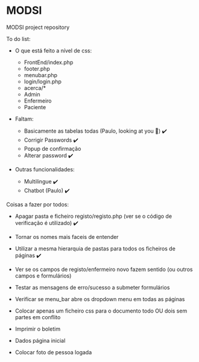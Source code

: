 # MODSI
MODSI project repository

To do list:

- O que está feito a nível de css:
    - FrontEnd/index.php
    - footer.php
    - menubar.php
    - login/login.php
    - acerca/*
    - Admin
    - Enfermeiro
    - Paciente

- Faltam:
    - Basicamente as tabelas todas (Paulo, looking at you 👀) ✔️
    - Corrigir Passwords ✔️
    - Popup de confirmação
    - Alterar password ✔️

- Outras funcionalidades:
    - Multilingue ✔️
    - Chatbot (Paulo) ✔️

Coisas a fazer por todos:
- Apagar pasta e ficheiro registo/registo.php (ver se o código de verificação é utilizado)   ✔️
- Tornar os nomes mais faceis de entender 
- Utilizar a mesma hierarquia de pastas para todos os ficheiros de páginas ✔️
- Ver se os campos de registo/enfermeiro novo fazem sentido (ou outros campos e formulários)
- Testar as mensagens de erro/sucesso a submeter formulários
- Verificar se menu_bar abre os dropdown menu em todas as páginas
- Colocar apenas um ficheiro css para o documento todo OU dois sem partes em conflito

- Imprimir o boletim
- Dados página inicial
- Colocar foto de pessoa logada

